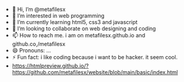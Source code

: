- 👋 Hi, I’m @metafilesx
- 👀 I’m interested in web programming
- 🌱 I’m currently learning html5, css3 and javascript
- 💞️ I’m looking to collaborate on web designing and coding
- 📫 How to reach me. i am on metafilesx.github.io and github.co,/metafilesx
- 😄 Pronouns: ...
- ⚡ Fun fact: i like coding because i want to be hacker. it seem cool.
- https://htmlpreview.github.io/?https://github.com/metafilesx/website/blob/main/basic/index.html

<!---
metafilesx/metafilesx is a ✨ special ✨ repository because its `README.md` (this file) appears on your GitHub profile.
You can click the Preview link to take a look at your changes.
--->
